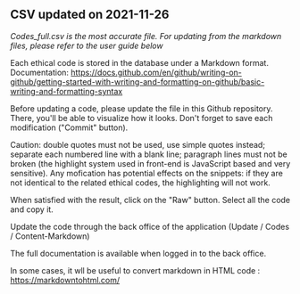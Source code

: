## CSV updated on 2021-11-26

*Codes_full.csv is the most accurate file. For updating from the markdown files, please refer to the user guide below*

Each ethical code is stored in the database under a Markdown format. Documentation: https://docs.github.com/en/github/writing-on-github/getting-started-with-writing-and-formatting-on-github/basic-writing-and-formatting-syntax

Before updating a code, please update the file in this Github repository. There, you'll be able to visualize how it looks. Don't forget to save each modification ("Commit" button). 

Caution: double quotes must not be used, use simple quotes instead; separate each numbered line with a blank line; paragraph lines must not be broken (the highlight system used in front-end is JavaScript based and very sensitive). Any mofication has potential effects on the snippets: if they are not identical to the related ethical codes, the highlighting will not work.

When satisfied with the result, click on the "Raw" button. Select all the code and copy it.

Update the code through the back office of the application (Update / Codes / Content-Markdown)

The full documentation is available when logged in to the back office.

In some cases, it wll be useful to convert markdown in HTML code : https://markdowntohtml.com/
